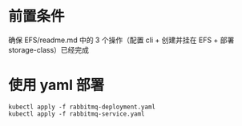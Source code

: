 # 前置条件
确保 EFS/readme.md 中的 3 个操作（配置 cli + 创建并挂在 EFS + 部署 storage-class）已经完成

# 使用 yaml 部署
```shell
kubectl apply -f rabbitmq-deployment.yaml
kubectl apply -f rabbitmq-service.yaml
```